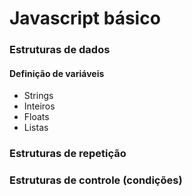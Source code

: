 # Javascript básico

### Estruturas de dados
#### Definição de variáveis
* Strings
* Inteiros
* Floats
* Listas
### Estruturas de repetição
### Estruturas de controle (condições)
